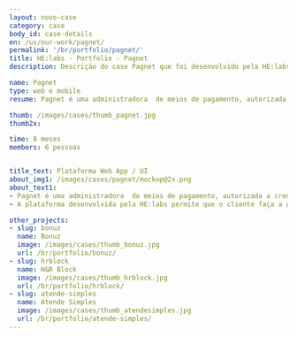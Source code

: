 ```yaml
---
layout: novo-case
category: case
body_id: case-details
en: /us/our-work/pagnet/
permalink: '/br/portfolio/pagnet/'
title: HE:labs - Portfolio - Pagnet
description: Descrição do case Pagnet que foi desenvolvido pela HE:labs.

name: Pagnet
type: web e mobile
resume: Pagnet é uma administradora  de meios de pagamento, autorizada a credenciar lojistas e processar transações de cartão de crédito.

thumb: /images/cases/thumb_pagnet.jpg
thumb2x:

time: 8 meses
members: 6 pessoas


title_text: Plataforma Web App / UI
about_img1: /images/cases/pagnet/mockup@2x.png
about_text1:
- Pagnet é uma administradora  de meios de pagamento, autorizada a credenciar lojistas e processar transações de cartão de crédito.
- A plataforma desenvolvida pela HE:labs permite que o cliente faça a gestão de suas máquinas de cartão na web e credite seus pagamentos da forma que achar melhor, antecipando assim os recebíveis.

other_projects:
- slug: bonuz
  name: Bonuz
  image: /images/cases/thumb_bonuz.jpg
  url: /br/portfolio/bonuz/
- slug: hrblock
  name: H&R Block
  image: /images/cases/thumb_hrblock.jpg
  url: /br/portfolio/hrblock/
- slug: atende-simples
  name: Atende Simples
  image: /images/cases/thumb_atendesimples.jpg
  url: /br/portfolio/atende-simples/
---
```

